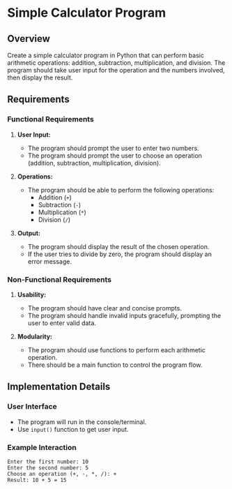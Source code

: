 # Simple Calculator Program

## Overview
Create a simple calculator program in Python that can perform basic arithmetic operations: addition, subtraction, multiplication, and division. The program should take user input for the operation and the numbers involved, then display the result.

## Requirements

### Functional Requirements
1. **User Input:**
   - The program should prompt the user to enter two numbers.
   - The program should prompt the user to choose an operation (addition, subtraction, multiplication, division).

2. **Operations:**
   - The program should be able to perform the following operations:
     - Addition (`+`)
     - Subtraction (`-`)
     - Multiplication (`*`)
     - Division (`/`)

3. **Output:**
   - The program should display the result of the chosen operation.
   - If the user tries to divide by zero, the program should display an error message.

### Non-Functional Requirements
1. **Usability:**
   - The program should have clear and concise prompts.
   - The program should handle invalid inputs gracefully, prompting the user to enter valid data.

2. **Modularity:**
   - The program should use functions to perform each arithmetic operation.
   - There should be a main function to control the program flow.

## Implementation Details

### User Interface
- The program will run in the console/terminal.
- Use `input()` function to get user input.

### Example Interaction
```plaintext
Enter the first number: 10
Enter the second number: 5
Choose an operation (+, -, *, /): +
Result: 10 + 5 = 15
